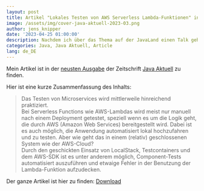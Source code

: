 ```yaml
---
layout: post
title: Artikel "Lokales Testen von AWS Serverless Lambda-Funktionen" in der Java Aktuell 03-2023
image: /assets/img/cover-java-aktuell-2023-03.png
author: jens_knipper
date: '2023-04-25 01:00:00'
description: Nachdem ich über das Thema auf der JavaLand einen Talk gehalten habe, habe ich die Chance bekommen das Ganze in Form eines Artikels in einer Zeitschrift zu veröffentlichen.
categories: Java, Java Aktuell, Article
lang: de_DE
---
```

Mein Artikel ist in der [neusten Ausgabe](https://www.ijug.eu/de/home/news/java-aktuell-03-2023-next-generation/) der Zeitschrift [Java Aktuell](https://www.ijug.eu/de/java-aktuell/) zu finden.

Hier ist eine kurze Zusammenfassung des Inhalts:
> Das Testen von Microservices wird mittlerweile hinreichend praktiziert.  
Bei Serverless Functions wie AWS-Lambdas wird meist nur manuell nach einem Deployment getestet, speziell wenn es um die Logik geht, die durch AWS (Amazon Web Services) bereitgestellt wird. Dabei ist es auch möglich, die Anwendung automatisiert lokal hochzufahren und zu testen. Aber wie geht das in einem (relativ) geschlossenen System wie der AWS-Cloud?  
Durch den geschickten Einsatz von LocalStack, Testcontainers und dem AWS-SDK ist es unter anderem möglich, Component-Tests automatisiert auszuführen und etwaige Fehler in der Benutzung der Lambda-Funktion aufzudecken.

Der ganze Artikel ist hier zu finden:
[Download](/assets/img/03-2023-Java_aktuell-WEB.pdf)